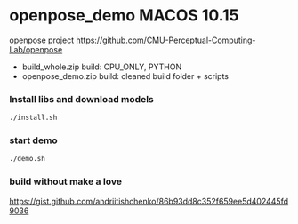 # openpose_demo MACOS 10.15
openpose project  https://github.com/CMU-Perceptual-Computing-Lab/openpose

* build_whole.zip build: CPU_ONLY, PYTHON
* openpose_demo.zip build: cleaned build folder + scripts

### Install libs and download models
```sh
./install.sh
```

### start demo
```sh
./demo.sh
```

### build without make a love
https://gist.github.com/andriitishchenko/86b93dd8c352f659ee5d402445fd9036
